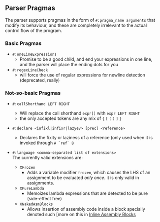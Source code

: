 ## Parser Pragmas

The parser supports pragmas in the form of `#:pragma_name arguments` that modify its behaviour, and these are completely irrelevant to the actual control flow of the program.

### Basic Pragmas

* `#:oneLineExpressions`
  * Promise to be a good child, and end your expressions in one line, and the parser will place the ending dots for you
* `#:regexLineCheck`
  * will force the use of regular expressions for newline detection \(deprecated, really\)

### Not-so-basic Pragmas

* `#:callShorthand LEFT RIGHT`

  * Will replace the call shorthand `expr[]` with `expr LEFT RIGHT`
  * the only accepted tokens are any mix of `{` `[` `(` `)` `]` `}`

* `#:declare <infixl|infixr|lazyev> [prec] <reference>`

  * Declares the fixity or laziness of a reference \(only used when it is invoked through ``A `ref` B``

* `#:language <comma-separated list of extensions>`  
  The currently valid extensions are:

  * `XFrozen`
    * Adds a variable modifier `frozen`, which causes the LHS of an assignment to be evaluated _only once_. it is only valid in assignments.
  * `XPureLambda`
    * Memoizes lambda expressions that are detected to be pure \(side-effect free\)
  * `XNakedAsmBlocks`
    * Allows insertion of assembly code inside a block specially denoted such [more on this in [Inline Assembly Blocks](#inline-assembly-blocks.md)
